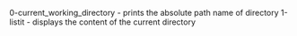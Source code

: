 0-current_working_directory - prints the absolute path name of directory
1-listit - displays the content of the current directory
